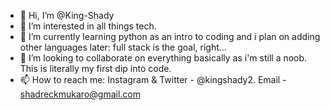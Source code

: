- 👋 Hi, I’m @King-Shady
- 👀 I’m interested in all things tech.
- 🌱 I’m currently learning python as an intro to coding and i plan on adding other languages later: full stack is the goal, right...
- 💞️ I’m looking to collaborate on everything basically as i'm still a noob. This is literally my first dip into code.
- 📫 How to reach me: Instagram & Twitter - @kingshady2. Email - shadreckmukaro@gmail.com

<!---
King-Shady/King-Shady is a ✨ special ✨ repository because its `README.md` (this file) appears on your GitHub profile.
You can click the Preview link to take a look at your changes.
--->
